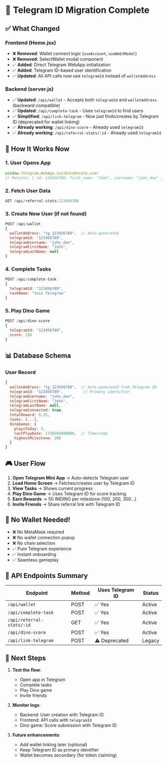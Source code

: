 # 🎯 Telegram ID Migration Complete

## ✅ What Changed

### Frontend (Home.jsx)
- ❌ **Removed**: Wallet connect logic (`useAccount`, `useWeb3Modal`)
- ❌ **Removed**: SelectWallet modal component
- ✅ **Added**: Direct Telegram WebApp initialization
- ✅ **Added**: Telegram ID-based user identification
- ✅ **Updated**: All API calls now use `telegramId` instead of `walletAddress`

### Backend (server.js)
- ✅ **Updated**: `/api/wallet` - Accepts both `telegramId` and `walletAddress` (backward compatible)
- ✅ **Updated**: `/api/complete-task` - Uses `telegramId` to find users
- ✅ **Simplified**: `/api/link-telegram` - Now just finds/creates by Telegram ID (deprecated for wallet linking)
- ✅ **Already working**: `/api/dino-score` - Already used `telegramId`
- ✅ **Already working**: `/api/referral-stats/:id` - Already used `telegramId`

## 🔄 How It Works Now

### 1. User Opens App
```javascript
window.Telegram.WebApp.initDataUnsafe.user
// Returns: { id: 123456789, first_name: "John", username: "john_doe" }
```

### 2. Fetch User Data
```javascript
GET /api/referral-stats/123456789
```

### 3. Create New User (if not found)
```javascript
POST /api/wallet
{
  walletAddress: "tg_123456789",  // Auto-generated
  telegramId: "123456789",
  telegramUsername: "john_doe",
  telegramFirstName: "John",
  telegramLastName: null
}
```

### 4. Complete Tasks
```javascript
POST /api/complete-task
{
  telegramId: "123456789",
  taskName: "Join Telegram"
}
```

### 5. Play Dino Game
```javascript
POST /api/dino-score
{
  telegramId: "123456789",
  score: 250
}
```

## 📊 Database Schema

### User Record
```javascript
{
  walletAddress: "tg_123456789",  // Auto-generated from Telegram ID
  telegramId: "123456789",         // Primary identifier
  telegramUsername: "john_doe",
  telegramFirstName: "John",
  telegramLastName: null,
  telegramConnected: true,
  totalReward: 0.25,
  tasks: [...],
  dinoGames: {
    playsToday: 3,
    lastPlayDate: 1730284800000,  // Timestamp
    highestMilestone: 200
  }
}
```

## 🎮 User Flow

1. **Open Telegram Mini App** → Auto-detects Telegram user
2. **Load Home Screen** → Fetches/creates user by Telegram ID
3. **View Tasks** → Shows current progress
4. **Play Dino Game** → Uses Telegram ID for score tracking
5. **Earn Rewards** → 50 IMDINO per milestone (100, 200, 300...)
6. **Invite Friends** → Share referral link with Telegram ID

## 🔧 No Wallet Needed!

- ❌ No MetaMask required
- ❌ No wallet connection popup
- ❌ No chain selection
- ✅ Pure Telegram experience
- ✅ Instant onboarding
- ✅ Seamless gameplay

## 📝 API Endpoints Summary

| Endpoint | Method | Uses Telegram ID | Status |
|----------|--------|------------------|--------|
| `/api/wallet` | POST | ✅ Yes | Active |
| `/api/complete-task` | POST | ✅ Yes | Active |
| `/api/referral-stats/:id` | GET | ✅ Yes | Active |
| `/api/dino-score` | POST | ✅ Yes | Active |
| `/api/link-telegram` | POST | ⚠️ Deprecated | Legacy |

## 🚀 Next Steps

1. **Test the flow**:
   - Open app in Telegram
   - Complete tasks
   - Play Dino game
   - Invite friends

2. **Monitor logs**:
   - Backend: User creation with Telegram ID
   - Frontend: API calls with `telegramId`
   - Dino game: Score submission with Telegram ID

3. **Future enhancements**:
   - Add wallet linking later (optional)
   - Keep Telegram ID as primary identifier
   - Wallet becomes secondary (for token claiming)

